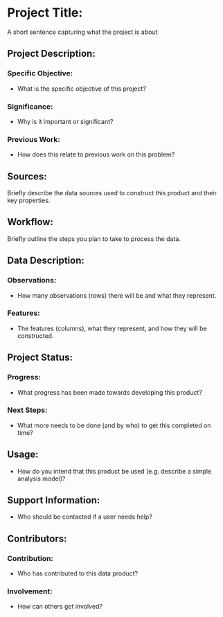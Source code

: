 # Project Title: 
A short sentence capturing what the project is about

## Project Description:

### Specific Objective:
- What is the specific objective of this project?

### Significance:
- Why is it important or significant?

### Previous Work:
- How does this relate to previous work on this problem?

## Sources: 
Briefly describe the data sources used to construct this product and their key properties.

## Workflow: 
Briefly outline the steps you plan to take to process the data.

## Data Description: 

### Observations:
- How many observations (rows) there will be and what they represent.

### Features:
- The features (columns), what they represent, and how they will be constructed.

## Project Status:

### Progress:
- What progress has been made towards developing this product?

### Next Steps:
- What more needs to be done (and by who) to get this completed on time?

## Usage: 
- How do you intend that this product be used (e.g. describe a simple analysis model)?

## Support Information: 
- Who should be contacted if a user needs help?

## Contributors: 

### Contribution:
- Who has contributed to this data product?

### Involvement:
- How can others get involved?

